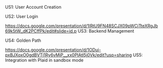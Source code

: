 US1: User Account Creation

US2: User Login

https://docs.google.com/presentation/d/1lRtU9FN48SCJX09pWCjTteXRgJb69k5tW_dK2PCffPk/edit#slide=id.p  US3: Backend Management

US4: Golden Path

https://docs.google.com/presentation/d/1ODui-pxBJXoxO0gdBVTj1Ry6vMjP__xx0PlAtl5j0Vk/edit?usp=sharing  US5: Integration with Plaid in sandbox mode
